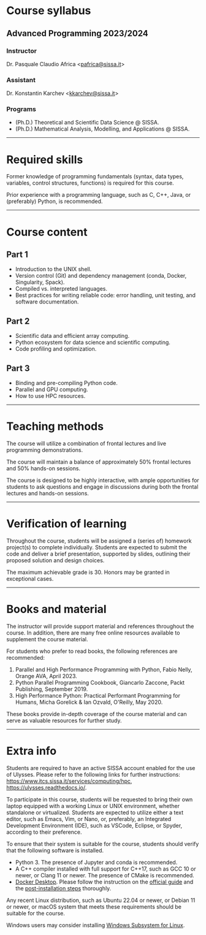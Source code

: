 # Course syllabus
## Advanced Programming 2023/2024

### Instructor
Dr. Pasquale Claudio Africa <<pafrica@sissa.it>>

### Assistant
Dr. Konstantin Karchev <<kkarchev@sissa.it>>

### Programs
- (Ph.D.) Theoretical and Scientific Data Science @ SISSA.
- (Ph.D.) Mathematical Analysis, Modelling, and Applications @ SISSA.

---

# Required skills

Former knowledge of programming fundamentals (syntax, data types, variables, control structures, functions) is required for this course.

Prior experience with a programming language, such as C, C++, Java, or (preferably) Python, is recommended.

---

# Course content

## Part 1
- Introduction to the UNIX shell.
- Version control (Git) and dependency management (conda, Docker, Singularity, Spack).
- Compiled vs. interpreted languages.
- Best practices for writing reliable code: error handling, unit testing, and software documentation.

## Part 2
- Scientific data and efficient array computing.
- Python ecosystem for data science and scientific computing.
- Code profiling and optimization.

## Part 3
- Binding and pre-compiling Python code.
- Parallel and GPU computing. 
- How to use HPC resources.

---

# Teaching methods

The course will utilize a combination of frontal lectures and live programming demonstrations.

The course will maintain a balance of approximately 50% frontal lectures and 50% hands-on sessions.

The course is designed to be highly interactive, with ample opportunities for students to ask questions and engage in discussions during both the frontal lectures and hands-on sessions.

---

# Verification of learning

Throughout the course, students will be assigned a (series of) homework project(s) to complete individually. Students are expected to submit the code and deliver a brief presentation, supported by slides, outlining their proposed solution and design choices.

The maximum achievable grade is 30. Honors may be granted in exceptional cases.

---

# Books and material

The instructor will provide support material and references throughout the course. In addition, there are many free online resources available to supplement the course material.

For students who prefer to read books, the following references are recommended:

1. Parallel and High Performance Programming with Python, Fabio Nelly, Orange AVA, April 2023.
2. Python Parallel Programming Cookbook, Giancarlo Zaccone, Packt Publishing, September 2019.
3. High Performance Python: Practical Performant Programming for Humans, Micha Gorelick & Ian Ozvald, O'Reilly, May 2020.

These books provide in-depth coverage of the course material and can serve as valuable resources for further study.

---

# Extra info

Students are required to have an active SISSA account enabled for the use of Ulysses. Please refer to the following links for further instructions: https://www.itcs.sissa.it/services/computing/hpc, https://ulysses.readthedocs.io/.

To participate in this course, students will be requested to bring their own laptop equipped with a working Linux or UNIX environment, whether standalone or virtualized. Students are expected to utilize either a text editor, such as Emacs, Vim, or Nano, or, preferably, an Integrated Development Environment (IDE), such as VSCode, Eclipse, or Spyder, according to their preference.

To ensure that their system is suitable for the course, students should verify that the following software is installed.

- Python 3. The presence of Jupyter and conda is recommended.
- A C++ compiler installed with full support for C++17, such as GCC 10 or newer, or Clang 11 or newer. The presence of CMake is recommended.
- [Docker Desktop](https://www.docker.com/products/docker-desktop/). Please follow the instruction on the [official guide](https://docs.docker.com/get-docker/) and the [post-installation steps](https://docs.docker.com/engine/install/linux-postinstall/) thoroughly.

Any recent Linux distribution, such as Ubuntu 22.04 or newer, or Debian 11 or newer, or macOS system that meets these requirements should be suitable for the course.

Windows users may consider installing [Windows Subsystem for Linux](https://learn.microsoft.com/en-us/windows/wsl/install).
